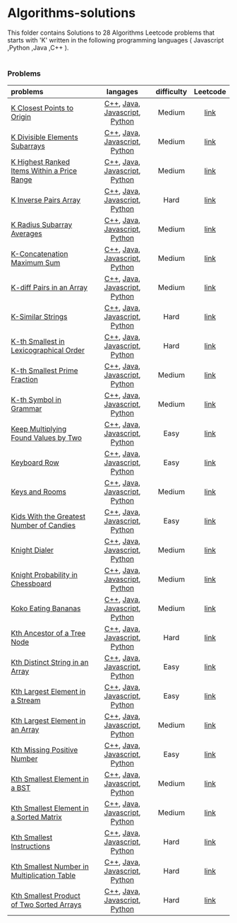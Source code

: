 # Algorithms-solutions
This folder contains Solutions to 28 Algorithms Leetcode problems that starts with 'K' written in the following programming languages ( Javascript ,Python ,Java ,C++ ).<br><br>
### Problems ###
|problems|langages|difficulty|Leetcode|
|:-------|:------:|:--------:|:------:|
|[K Closest Points to Origin](https://github.com/AnasImloul/Leetcode-solutions/tree/main/algorithms/K/K%20Closest%20Points%20to%20Origin/)|[C++](https://github.com/AnasImloul/Leetcode-solutions/tree/main/algorithms/K/K%20Closest%20Points%20to%20Origin/K%20Closest%20Points%20to%20Origin.cpp), [Java](https://github.com/AnasImloul/Leetcode-solutions/tree/main/algorithms/K/K%20Closest%20Points%20to%20Origin/K%20Closest%20Points%20to%20Origin.java), [Javascript](https://github.com/AnasImloul/Leetcode-solutions/tree/main/algorithms/K/K%20Closest%20Points%20to%20Origin/K%20Closest%20Points%20to%20Origin.js), [Python](https://github.com/AnasImloul/Leetcode-solutions/tree/main/algorithms/K/K%20Closest%20Points%20to%20Origin/K%20Closest%20Points%20to%20Origin.py)|Medium|[link](https://leetcode.com/problems/k-closest-points-to-origin)|
|[K Divisible Elements Subarrays](https://github.com/AnasImloul/Leetcode-solutions/tree/main/algorithms/K/K%20Divisible%20Elements%20Subarrays/)|[C++](https://github.com/AnasImloul/Leetcode-solutions/tree/main/algorithms/K/K%20Divisible%20Elements%20Subarrays/K%20Divisible%20Elements%20Subarrays.cpp), [Java](https://github.com/AnasImloul/Leetcode-solutions/tree/main/algorithms/K/K%20Divisible%20Elements%20Subarrays/K%20Divisible%20Elements%20Subarrays.java), [Javascript](https://github.com/AnasImloul/Leetcode-solutions/tree/main/algorithms/K/K%20Divisible%20Elements%20Subarrays/K%20Divisible%20Elements%20Subarrays.js), [Python](https://github.com/AnasImloul/Leetcode-solutions/tree/main/algorithms/K/K%20Divisible%20Elements%20Subarrays/K%20Divisible%20Elements%20Subarrays.py)|Medium|[link](https://leetcode.com/problems/k-divisible-elements-subarrays)|
|[K Highest Ranked Items Within a Price Range](https://github.com/AnasImloul/Leetcode-solutions/tree/main/algorithms/K/K%20Highest%20Ranked%20Items%20Within%20a%20Price%20Range/)|[C++](https://github.com/AnasImloul/Leetcode-solutions/tree/main/algorithms/K/K%20Highest%20Ranked%20Items%20Within%20a%20Price%20Range/K%20Highest%20Ranked%20Items%20Within%20a%20Price%20Range.cpp), [Java](https://github.com/AnasImloul/Leetcode-solutions/tree/main/algorithms/K/K%20Highest%20Ranked%20Items%20Within%20a%20Price%20Range/K%20Highest%20Ranked%20Items%20Within%20a%20Price%20Range.java), [Javascript](https://github.com/AnasImloul/Leetcode-solutions/tree/main/algorithms/K/K%20Highest%20Ranked%20Items%20Within%20a%20Price%20Range/K%20Highest%20Ranked%20Items%20Within%20a%20Price%20Range.js), [Python](https://github.com/AnasImloul/Leetcode-solutions/tree/main/algorithms/K/K%20Highest%20Ranked%20Items%20Within%20a%20Price%20Range/K%20Highest%20Ranked%20Items%20Within%20a%20Price%20Range.py)|Medium|[link](https://leetcode.com/problems/k-highest-ranked-items-within-a-price-range)|
|[K Inverse Pairs Array](https://github.com/AnasImloul/Leetcode-solutions/tree/main/algorithms/K/K%20Inverse%20Pairs%20Array/)|[C++](https://github.com/AnasImloul/Leetcode-solutions/tree/main/algorithms/K/K%20Inverse%20Pairs%20Array/K%20Inverse%20Pairs%20Array.cpp), [Java](https://github.com/AnasImloul/Leetcode-solutions/tree/main/algorithms/K/K%20Inverse%20Pairs%20Array/K%20Inverse%20Pairs%20Array.java), [Javascript](https://github.com/AnasImloul/Leetcode-solutions/tree/main/algorithms/K/K%20Inverse%20Pairs%20Array/K%20Inverse%20Pairs%20Array.js), [Python](https://github.com/AnasImloul/Leetcode-solutions/tree/main/algorithms/K/K%20Inverse%20Pairs%20Array/K%20Inverse%20Pairs%20Array.py)|Hard|[link](https://leetcode.com/problems/k-inverse-pairs-array)|
|[K Radius Subarray Averages](https://github.com/AnasImloul/Leetcode-solutions/tree/main/algorithms/K/K%20Radius%20Subarray%20Averages/)|[C++](https://github.com/AnasImloul/Leetcode-solutions/tree/main/algorithms/K/K%20Radius%20Subarray%20Averages/K%20Radius%20Subarray%20Averages.cpp), [Java](https://github.com/AnasImloul/Leetcode-solutions/tree/main/algorithms/K/K%20Radius%20Subarray%20Averages/K%20Radius%20Subarray%20Averages.java), [Javascript](https://github.com/AnasImloul/Leetcode-solutions/tree/main/algorithms/K/K%20Radius%20Subarray%20Averages/K%20Radius%20Subarray%20Averages.js), [Python](https://github.com/AnasImloul/Leetcode-solutions/tree/main/algorithms/K/K%20Radius%20Subarray%20Averages/K%20Radius%20Subarray%20Averages.py)|Medium|[link](https://leetcode.com/problems/k-radius-subarray-averages)|
|[K-Concatenation Maximum Sum](https://github.com/AnasImloul/Leetcode-solutions/tree/main/algorithms/K/K-Concatenation%20Maximum%20Sum/)|[C++](https://github.com/AnasImloul/Leetcode-solutions/tree/main/algorithms/K/K-Concatenation%20Maximum%20Sum/K-Concatenation%20Maximum%20Sum.cpp), [Java](https://github.com/AnasImloul/Leetcode-solutions/tree/main/algorithms/K/K-Concatenation%20Maximum%20Sum/K-Concatenation%20Maximum%20Sum.java), [Javascript](https://github.com/AnasImloul/Leetcode-solutions/tree/main/algorithms/K/K-Concatenation%20Maximum%20Sum/K-Concatenation%20Maximum%20Sum.js), [Python](https://github.com/AnasImloul/Leetcode-solutions/tree/main/algorithms/K/K-Concatenation%20Maximum%20Sum/K-Concatenation%20Maximum%20Sum.py)|Medium|[link](https://leetcode.com/problems/k-concatenation-maximum-sum)|
|[K-diff Pairs in an Array](https://github.com/AnasImloul/Leetcode-solutions/tree/main/algorithms/K/K-diff%20Pairs%20in%20an%20Array/)|[C++](https://github.com/AnasImloul/Leetcode-solutions/tree/main/algorithms/K/K-diff%20Pairs%20in%20an%20Array/K-diff%20Pairs%20in%20an%20Array.cpp), [Java](https://github.com/AnasImloul/Leetcode-solutions/tree/main/algorithms/K/K-diff%20Pairs%20in%20an%20Array/K-diff%20Pairs%20in%20an%20Array.java), [Javascript](https://github.com/AnasImloul/Leetcode-solutions/tree/main/algorithms/K/K-diff%20Pairs%20in%20an%20Array/K-diff%20Pairs%20in%20an%20Array.js), [Python](https://github.com/AnasImloul/Leetcode-solutions/tree/main/algorithms/K/K-diff%20Pairs%20in%20an%20Array/K-diff%20Pairs%20in%20an%20Array.py)|Medium|[link](https://leetcode.com/problems/k-diff-pairs-in-an-array)|
|[K-Similar Strings](https://github.com/AnasImloul/Leetcode-solutions/tree/main/algorithms/K/K-Similar%20Strings/)|[C++](https://github.com/AnasImloul/Leetcode-solutions/tree/main/algorithms/K/K-Similar%20Strings/K-Similar%20Strings.cpp), [Java](https://github.com/AnasImloul/Leetcode-solutions/tree/main/algorithms/K/K-Similar%20Strings/K-Similar%20Strings.java), [Javascript](https://github.com/AnasImloul/Leetcode-solutions/tree/main/algorithms/K/K-Similar%20Strings/K-Similar%20Strings.js), [Python](https://github.com/AnasImloul/Leetcode-solutions/tree/main/algorithms/K/K-Similar%20Strings/K-Similar%20Strings.py)|Hard|[link](https://leetcode.com/problems/k-similar-strings)|
|[K-th Smallest in Lexicographical Order](https://github.com/AnasImloul/Leetcode-solutions/tree/main/algorithms/K/K-th%20Smallest%20in%20Lexicographical%20Order/)|[C++](https://github.com/AnasImloul/Leetcode-solutions/tree/main/algorithms/K/K-th%20Smallest%20in%20Lexicographical%20Order/K-th%20Smallest%20in%20Lexicographical%20Order.cpp), [Java](https://github.com/AnasImloul/Leetcode-solutions/tree/main/algorithms/K/K-th%20Smallest%20in%20Lexicographical%20Order/K-th%20Smallest%20in%20Lexicographical%20Order.java), [Javascript](https://github.com/AnasImloul/Leetcode-solutions/tree/main/algorithms/K/K-th%20Smallest%20in%20Lexicographical%20Order/K-th%20Smallest%20in%20Lexicographical%20Order.js), [Python](https://github.com/AnasImloul/Leetcode-solutions/tree/main/algorithms/K/K-th%20Smallest%20in%20Lexicographical%20Order/K-th%20Smallest%20in%20Lexicographical%20Order.py)|Hard|[link](https://leetcode.com/problems/k-th-smallest-in-lexicographical-order)|
|[K-th Smallest Prime Fraction](https://github.com/AnasImloul/Leetcode-solutions/tree/main/algorithms/K/K-th%20Smallest%20Prime%20Fraction/)|[C++](https://github.com/AnasImloul/Leetcode-solutions/tree/main/algorithms/K/K-th%20Smallest%20Prime%20Fraction/K-th%20Smallest%20Prime%20Fraction.cpp), [Java](https://github.com/AnasImloul/Leetcode-solutions/tree/main/algorithms/K/K-th%20Smallest%20Prime%20Fraction/K-th%20Smallest%20Prime%20Fraction.java), [Javascript](https://github.com/AnasImloul/Leetcode-solutions/tree/main/algorithms/K/K-th%20Smallest%20Prime%20Fraction/K-th%20Smallest%20Prime%20Fraction.js), [Python](https://github.com/AnasImloul/Leetcode-solutions/tree/main/algorithms/K/K-th%20Smallest%20Prime%20Fraction/K-th%20Smallest%20Prime%20Fraction.py)|Medium|[link](https://leetcode.com/problems/k-th-smallest-prime-fraction)|
|[K-th Symbol in Grammar](https://github.com/AnasImloul/Leetcode-solutions/tree/main/algorithms/K/K-th%20Symbol%20in%20Grammar/)|[C++](https://github.com/AnasImloul/Leetcode-solutions/tree/main/algorithms/K/K-th%20Symbol%20in%20Grammar/K-th%20Symbol%20in%20Grammar.cpp), [Java](https://github.com/AnasImloul/Leetcode-solutions/tree/main/algorithms/K/K-th%20Symbol%20in%20Grammar/K-th%20Symbol%20in%20Grammar.java), [Javascript](https://github.com/AnasImloul/Leetcode-solutions/tree/main/algorithms/K/K-th%20Symbol%20in%20Grammar/K-th%20Symbol%20in%20Grammar.js), [Python](https://github.com/AnasImloul/Leetcode-solutions/tree/main/algorithms/K/K-th%20Symbol%20in%20Grammar/K-th%20Symbol%20in%20Grammar.py)|Medium|[link](https://leetcode.com/problems/k-th-symbol-in-grammar)|
|[Keep Multiplying Found Values by Two](https://github.com/AnasImloul/Leetcode-solutions/tree/main/algorithms/K/Keep%20Multiplying%20Found%20Values%20by%20Two/)|[C++](https://github.com/AnasImloul/Leetcode-solutions/tree/main/algorithms/K/Keep%20Multiplying%20Found%20Values%20by%20Two/Keep%20Multiplying%20Found%20Values%20by%20Two.cpp), [Java](https://github.com/AnasImloul/Leetcode-solutions/tree/main/algorithms/K/Keep%20Multiplying%20Found%20Values%20by%20Two/Keep%20Multiplying%20Found%20Values%20by%20Two.java), [Javascript](https://github.com/AnasImloul/Leetcode-solutions/tree/main/algorithms/K/Keep%20Multiplying%20Found%20Values%20by%20Two/Keep%20Multiplying%20Found%20Values%20by%20Two.js), [Python](https://github.com/AnasImloul/Leetcode-solutions/tree/main/algorithms/K/Keep%20Multiplying%20Found%20Values%20by%20Two/Keep%20Multiplying%20Found%20Values%20by%20Two.py)|Easy|[link](https://leetcode.com/problems/keep-multiplying-found-values-by-two)|
|[Keyboard Row](https://github.com/AnasImloul/Leetcode-solutions/tree/main/algorithms/K/Keyboard%20Row/)|[C++](https://github.com/AnasImloul/Leetcode-solutions/tree/main/algorithms/K/Keyboard%20Row/Keyboard%20Row.cpp), [Java](https://github.com/AnasImloul/Leetcode-solutions/tree/main/algorithms/K/Keyboard%20Row/Keyboard%20Row.java), [Javascript](https://github.com/AnasImloul/Leetcode-solutions/tree/main/algorithms/K/Keyboard%20Row/Keyboard%20Row.js), [Python](https://github.com/AnasImloul/Leetcode-solutions/tree/main/algorithms/K/Keyboard%20Row/Keyboard%20Row.py)|Easy|[link](https://leetcode.com/problems/keyboard-row)|
|[Keys and Rooms](https://github.com/AnasImloul/Leetcode-solutions/tree/main/algorithms/K/Keys%20and%20Rooms/)|[C++](https://github.com/AnasImloul/Leetcode-solutions/tree/main/algorithms/K/Keys%20and%20Rooms/Keys%20and%20Rooms.cpp), [Java](https://github.com/AnasImloul/Leetcode-solutions/tree/main/algorithms/K/Keys%20and%20Rooms/Keys%20and%20Rooms.java), [Javascript](https://github.com/AnasImloul/Leetcode-solutions/tree/main/algorithms/K/Keys%20and%20Rooms/Keys%20and%20Rooms.js), [Python](https://github.com/AnasImloul/Leetcode-solutions/tree/main/algorithms/K/Keys%20and%20Rooms/Keys%20and%20Rooms.py)|Medium|[link](https://leetcode.com/problems/keys-and-rooms)|
|[Kids With the Greatest Number of Candies](https://github.com/AnasImloul/Leetcode-solutions/tree/main/algorithms/K/Kids%20With%20the%20Greatest%20Number%20of%20Candies/)|[C++](https://github.com/AnasImloul/Leetcode-solutions/tree/main/algorithms/K/Kids%20With%20the%20Greatest%20Number%20of%20Candies/Kids%20With%20the%20Greatest%20Number%20of%20Candies.cpp), [Java](https://github.com/AnasImloul/Leetcode-solutions/tree/main/algorithms/K/Kids%20With%20the%20Greatest%20Number%20of%20Candies/Kids%20With%20the%20Greatest%20Number%20of%20Candies.java), [Javascript](https://github.com/AnasImloul/Leetcode-solutions/tree/main/algorithms/K/Kids%20With%20the%20Greatest%20Number%20of%20Candies/Kids%20With%20the%20Greatest%20Number%20of%20Candies.js), [Python](https://github.com/AnasImloul/Leetcode-solutions/tree/main/algorithms/K/Kids%20With%20the%20Greatest%20Number%20of%20Candies/Kids%20With%20the%20Greatest%20Number%20of%20Candies.py)|Easy|[link](https://leetcode.com/problems/kids-with-the-greatest-number-of-candies)|
|[Knight Dialer](https://github.com/AnasImloul/Leetcode-solutions/tree/main/algorithms/K/Knight%20Dialer/)|[C++](https://github.com/AnasImloul/Leetcode-solutions/tree/main/algorithms/K/Knight%20Dialer/Knight%20Dialer.cpp), [Java](https://github.com/AnasImloul/Leetcode-solutions/tree/main/algorithms/K/Knight%20Dialer/Knight%20Dialer.java), [Javascript](https://github.com/AnasImloul/Leetcode-solutions/tree/main/algorithms/K/Knight%20Dialer/Knight%20Dialer.js), [Python](https://github.com/AnasImloul/Leetcode-solutions/tree/main/algorithms/K/Knight%20Dialer/Knight%20Dialer.py)|Medium|[link](https://leetcode.com/problems/knight-dialer)|
|[Knight Probability in Chessboard](https://github.com/AnasImloul/Leetcode-solutions/tree/main/algorithms/K/Knight%20Probability%20in%20Chessboard/)|[C++](https://github.com/AnasImloul/Leetcode-solutions/tree/main/algorithms/K/Knight%20Probability%20in%20Chessboard/Knight%20Probability%20in%20Chessboard.cpp), [Java](https://github.com/AnasImloul/Leetcode-solutions/tree/main/algorithms/K/Knight%20Probability%20in%20Chessboard/Knight%20Probability%20in%20Chessboard.java), [Javascript](https://github.com/AnasImloul/Leetcode-solutions/tree/main/algorithms/K/Knight%20Probability%20in%20Chessboard/Knight%20Probability%20in%20Chessboard.js), [Python](https://github.com/AnasImloul/Leetcode-solutions/tree/main/algorithms/K/Knight%20Probability%20in%20Chessboard/Knight%20Probability%20in%20Chessboard.py)|Medium|[link](https://leetcode.com/problems/knight-probability-in-chessboard)|
|[Koko Eating Bananas](https://github.com/AnasImloul/Leetcode-solutions/tree/main/algorithms/K/Koko%20Eating%20Bananas/)|[C++](https://github.com/AnasImloul/Leetcode-solutions/tree/main/algorithms/K/Koko%20Eating%20Bananas/Koko%20Eating%20Bananas.cpp), [Java](https://github.com/AnasImloul/Leetcode-solutions/tree/main/algorithms/K/Koko%20Eating%20Bananas/Koko%20Eating%20Bananas.java), [Javascript](https://github.com/AnasImloul/Leetcode-solutions/tree/main/algorithms/K/Koko%20Eating%20Bananas/Koko%20Eating%20Bananas.js), [Python](https://github.com/AnasImloul/Leetcode-solutions/tree/main/algorithms/K/Koko%20Eating%20Bananas/Koko%20Eating%20Bananas.py)|Medium|[link](https://leetcode.com/problems/koko-eating-bananas)|
|[Kth Ancestor of a Tree Node](https://github.com/AnasImloul/Leetcode-solutions/tree/main/algorithms/K/Kth%20Ancestor%20of%20a%20Tree%20Node/)|[C++](https://github.com/AnasImloul/Leetcode-solutions/tree/main/algorithms/K/Kth%20Ancestor%20of%20a%20Tree%20Node/Kth%20Ancestor%20of%20a%20Tree%20Node.cpp), [Java](https://github.com/AnasImloul/Leetcode-solutions/tree/main/algorithms/K/Kth%20Ancestor%20of%20a%20Tree%20Node/Kth%20Ancestor%20of%20a%20Tree%20Node.java), [Javascript](https://github.com/AnasImloul/Leetcode-solutions/tree/main/algorithms/K/Kth%20Ancestor%20of%20a%20Tree%20Node/Kth%20Ancestor%20of%20a%20Tree%20Node.js), [Python](https://github.com/AnasImloul/Leetcode-solutions/tree/main/algorithms/K/Kth%20Ancestor%20of%20a%20Tree%20Node/Kth%20Ancestor%20of%20a%20Tree%20Node.py)|Hard|[link](https://leetcode.com/problems/kth-ancestor-of-a-tree-node)|
|[Kth Distinct String in an Array](https://github.com/AnasImloul/Leetcode-solutions/tree/main/algorithms/K/Kth%20Distinct%20String%20in%20an%20Array/)|[C++](https://github.com/AnasImloul/Leetcode-solutions/tree/main/algorithms/K/Kth%20Distinct%20String%20in%20an%20Array/Kth%20Distinct%20String%20in%20an%20Array.cpp), [Java](https://github.com/AnasImloul/Leetcode-solutions/tree/main/algorithms/K/Kth%20Distinct%20String%20in%20an%20Array/Kth%20Distinct%20String%20in%20an%20Array.java), [Javascript](https://github.com/AnasImloul/Leetcode-solutions/tree/main/algorithms/K/Kth%20Distinct%20String%20in%20an%20Array/Kth%20Distinct%20String%20in%20an%20Array.js), [Python](https://github.com/AnasImloul/Leetcode-solutions/tree/main/algorithms/K/Kth%20Distinct%20String%20in%20an%20Array/Kth%20Distinct%20String%20in%20an%20Array.py)|Easy|[link](https://leetcode.com/problems/kth-distinct-string-in-an-array)|
|[Kth Largest Element in a Stream](https://github.com/AnasImloul/Leetcode-solutions/tree/main/algorithms/K/Kth%20Largest%20Element%20in%20a%20Stream/)|[C++](https://github.com/AnasImloul/Leetcode-solutions/tree/main/algorithms/K/Kth%20Largest%20Element%20in%20a%20Stream/Kth%20Largest%20Element%20in%20a%20Stream.cpp), [Java](https://github.com/AnasImloul/Leetcode-solutions/tree/main/algorithms/K/Kth%20Largest%20Element%20in%20a%20Stream/Kth%20Largest%20Element%20in%20a%20Stream.java), [Javascript](https://github.com/AnasImloul/Leetcode-solutions/tree/main/algorithms/K/Kth%20Largest%20Element%20in%20a%20Stream/Kth%20Largest%20Element%20in%20a%20Stream.js), [Python](https://github.com/AnasImloul/Leetcode-solutions/tree/main/algorithms/K/Kth%20Largest%20Element%20in%20a%20Stream/Kth%20Largest%20Element%20in%20a%20Stream.py)|Easy|[link](https://leetcode.com/problems/kth-largest-element-in-a-stream)|
|[Kth Largest Element in an Array](https://github.com/AnasImloul/Leetcode-solutions/tree/main/algorithms/K/Kth%20Largest%20Element%20in%20an%20Array/)|[C++](https://github.com/AnasImloul/Leetcode-solutions/tree/main/algorithms/K/Kth%20Largest%20Element%20in%20an%20Array/Kth%20Largest%20Element%20in%20an%20Array.cpp), [Java](https://github.com/AnasImloul/Leetcode-solutions/tree/main/algorithms/K/Kth%20Largest%20Element%20in%20an%20Array/Kth%20Largest%20Element%20in%20an%20Array.java), [Javascript](https://github.com/AnasImloul/Leetcode-solutions/tree/main/algorithms/K/Kth%20Largest%20Element%20in%20an%20Array/Kth%20Largest%20Element%20in%20an%20Array.js), [Python](https://github.com/AnasImloul/Leetcode-solutions/tree/main/algorithms/K/Kth%20Largest%20Element%20in%20an%20Array/Kth%20Largest%20Element%20in%20an%20Array.py)|Medium|[link](https://leetcode.com/problems/kth-largest-element-in-an-array)|
|[Kth Missing Positive Number](https://github.com/AnasImloul/Leetcode-solutions/tree/main/algorithms/K/Kth%20Missing%20Positive%20Number/)|[C++](https://github.com/AnasImloul/Leetcode-solutions/tree/main/algorithms/K/Kth%20Missing%20Positive%20Number/Kth%20Missing%20Positive%20Number.cpp), [Java](https://github.com/AnasImloul/Leetcode-solutions/tree/main/algorithms/K/Kth%20Missing%20Positive%20Number/Kth%20Missing%20Positive%20Number.java), [Javascript](https://github.com/AnasImloul/Leetcode-solutions/tree/main/algorithms/K/Kth%20Missing%20Positive%20Number/Kth%20Missing%20Positive%20Number.js), [Python](https://github.com/AnasImloul/Leetcode-solutions/tree/main/algorithms/K/Kth%20Missing%20Positive%20Number/Kth%20Missing%20Positive%20Number.py)|Easy|[link](https://leetcode.com/problems/kth-missing-positive-number)|
|[Kth Smallest Element in a BST](https://github.com/AnasImloul/Leetcode-solutions/tree/main/algorithms/K/Kth%20Smallest%20Element%20in%20a%20BST/)|[C++](https://github.com/AnasImloul/Leetcode-solutions/tree/main/algorithms/K/Kth%20Smallest%20Element%20in%20a%20BST/Kth%20Smallest%20Element%20in%20a%20BST.cpp), [Java](https://github.com/AnasImloul/Leetcode-solutions/tree/main/algorithms/K/Kth%20Smallest%20Element%20in%20a%20BST/Kth%20Smallest%20Element%20in%20a%20BST.java), [Javascript](https://github.com/AnasImloul/Leetcode-solutions/tree/main/algorithms/K/Kth%20Smallest%20Element%20in%20a%20BST/Kth%20Smallest%20Element%20in%20a%20BST.js), [Python](https://github.com/AnasImloul/Leetcode-solutions/tree/main/algorithms/K/Kth%20Smallest%20Element%20in%20a%20BST/Kth%20Smallest%20Element%20in%20a%20BST.py)|Medium|[link](https://leetcode.com/problems/kth-smallest-element-in-a-bst)|
|[Kth Smallest Element in a Sorted Matrix](https://github.com/AnasImloul/Leetcode-solutions/tree/main/algorithms/K/Kth%20Smallest%20Element%20in%20a%20Sorted%20Matrix/)|[C++](https://github.com/AnasImloul/Leetcode-solutions/tree/main/algorithms/K/Kth%20Smallest%20Element%20in%20a%20Sorted%20Matrix/Kth%20Smallest%20Element%20in%20a%20Sorted%20Matrix.cpp), [Java](https://github.com/AnasImloul/Leetcode-solutions/tree/main/algorithms/K/Kth%20Smallest%20Element%20in%20a%20Sorted%20Matrix/Kth%20Smallest%20Element%20in%20a%20Sorted%20Matrix.java), [Javascript](https://github.com/AnasImloul/Leetcode-solutions/tree/main/algorithms/K/Kth%20Smallest%20Element%20in%20a%20Sorted%20Matrix/Kth%20Smallest%20Element%20in%20a%20Sorted%20Matrix.js), [Python](https://github.com/AnasImloul/Leetcode-solutions/tree/main/algorithms/K/Kth%20Smallest%20Element%20in%20a%20Sorted%20Matrix/Kth%20Smallest%20Element%20in%20a%20Sorted%20Matrix.py)|Medium|[link](https://leetcode.com/problems/kth-smallest-element-in-a-sorted-matrix)|
|[Kth Smallest Instructions](https://github.com/AnasImloul/Leetcode-solutions/tree/main/algorithms/K/Kth%20Smallest%20Instructions/)|[C++](https://github.com/AnasImloul/Leetcode-solutions/tree/main/algorithms/K/Kth%20Smallest%20Instructions/Kth%20Smallest%20Instructions.cpp), [Java](https://github.com/AnasImloul/Leetcode-solutions/tree/main/algorithms/K/Kth%20Smallest%20Instructions/Kth%20Smallest%20Instructions.java), [Javascript](https://github.com/AnasImloul/Leetcode-solutions/tree/main/algorithms/K/Kth%20Smallest%20Instructions/Kth%20Smallest%20Instructions.js), [Python](https://github.com/AnasImloul/Leetcode-solutions/tree/main/algorithms/K/Kth%20Smallest%20Instructions/Kth%20Smallest%20Instructions.py)|Hard|[link](https://leetcode.com/problems/kth-smallest-instructions)|
|[Kth Smallest Number in Multiplication Table](https://github.com/AnasImloul/Leetcode-solutions/tree/main/algorithms/K/Kth%20Smallest%20Number%20in%20Multiplication%20Table/)|[C++](https://github.com/AnasImloul/Leetcode-solutions/tree/main/algorithms/K/Kth%20Smallest%20Number%20in%20Multiplication%20Table/Kth%20Smallest%20Number%20in%20Multiplication%20Table.cpp), [Java](https://github.com/AnasImloul/Leetcode-solutions/tree/main/algorithms/K/Kth%20Smallest%20Number%20in%20Multiplication%20Table/Kth%20Smallest%20Number%20in%20Multiplication%20Table.java), [Javascript](https://github.com/AnasImloul/Leetcode-solutions/tree/main/algorithms/K/Kth%20Smallest%20Number%20in%20Multiplication%20Table/Kth%20Smallest%20Number%20in%20Multiplication%20Table.js), [Python](https://github.com/AnasImloul/Leetcode-solutions/tree/main/algorithms/K/Kth%20Smallest%20Number%20in%20Multiplication%20Table/Kth%20Smallest%20Number%20in%20Multiplication%20Table.py)|Hard|[link](https://leetcode.com/problems/kth-smallest-number-in-multiplication-table)|
|[Kth Smallest Product of Two Sorted Arrays](https://github.com/AnasImloul/Leetcode-solutions/tree/main/algorithms/K/Kth%20Smallest%20Product%20of%20Two%20Sorted%20Arrays/)|[C++](https://github.com/AnasImloul/Leetcode-solutions/tree/main/algorithms/K/Kth%20Smallest%20Product%20of%20Two%20Sorted%20Arrays/Kth%20Smallest%20Product%20of%20Two%20Sorted%20Arrays.cpp), [Java](https://github.com/AnasImloul/Leetcode-solutions/tree/main/algorithms/K/Kth%20Smallest%20Product%20of%20Two%20Sorted%20Arrays/Kth%20Smallest%20Product%20of%20Two%20Sorted%20Arrays.java), [Javascript](https://github.com/AnasImloul/Leetcode-solutions/tree/main/algorithms/K/Kth%20Smallest%20Product%20of%20Two%20Sorted%20Arrays/Kth%20Smallest%20Product%20of%20Two%20Sorted%20Arrays.js), [Python](https://github.com/AnasImloul/Leetcode-solutions/tree/main/algorithms/K/Kth%20Smallest%20Product%20of%20Two%20Sorted%20Arrays/Kth%20Smallest%20Product%20of%20Two%20Sorted%20Arrays.py)|Hard|[link](https://leetcode.com/problems/kth-smallest-product-of-two-sorted-arrays)|